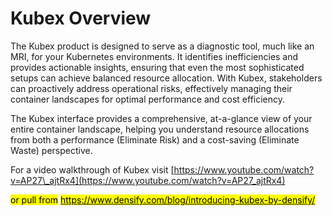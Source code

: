# Kubex Overview

The Kubex product is designed to serve as a diagnostic tool, much like an MRI, for your Kubernetes environments. It identifies inefficiencies and provides actionable insights, ensuring that even the most sophisticated setups can achieve balanced resource allocation. With Kubex, stakeholders can proactively address operational risks, effectively managing their container landscapes for optimal performance and cost efficiency.

The Kubex interface provides a comprehensive, at-a-glance view of your entire container landscape, helping you understand resource allocations from both a performance (Eliminate Risk) and a cost-saving (Eliminate Waste) perspective.

For a video walkthrough of Kubex visit [https://www.youtube.com/watch?v=AP27\_ajtRx4](https://www.youtube.com/watch?v=AP27_ajtRx4)



<mark style="background-color:yellow;">or pull from</mark> [<mark style="background-color:yellow;">https://www.densify.com/blog/introducing-kubex-by-densify/</mark>](https://www.densify.com/blog/introducing-kubex-by-densify/)

